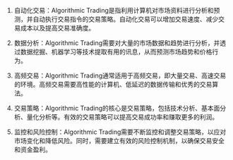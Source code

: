 

1. 自动化交易：Algorithmic Trading是指利用计算机对市场资料进行分析和预测，并自动执行交易指令的交易策略。自动化交易可以增加交易速度、减少交易成本以及提高交易准确度。

2. 数据分析：Algorithmic Trading需要对大量的市场数据和趋势进行分析，并透过数据挖掘、机器学习等技术提取有用的讯息，从而预测市场趋势和价格行为。

3. 高频交易：Algorithmic Trading通常适用于高频交易，即大量交易、高速交易的环境。高频交易需要高性能的计算机、低延迟的数据传输和优秀的交易算法。

4. 交易策略：Algorithmic Trading的核心是交易策略，包括技术分析、基本面分析、量化分析等。有效的交易策略可以提高交易成功率和赚取更多的利润。

5. 监控和风险控制：Algorithmic Trading需要不断监控和调整交易策略，以应对市场变化和降低风险。同时，需要建立有效的风险控制机制，以确保交易安全和资金盈利。